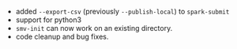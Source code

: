 * added `--export-csv` (previously `--publish-local`) to `spark-submit`
* support for python3
* `smv-init` can now work on an existing directory.
* code cleanup and bug fixes.

